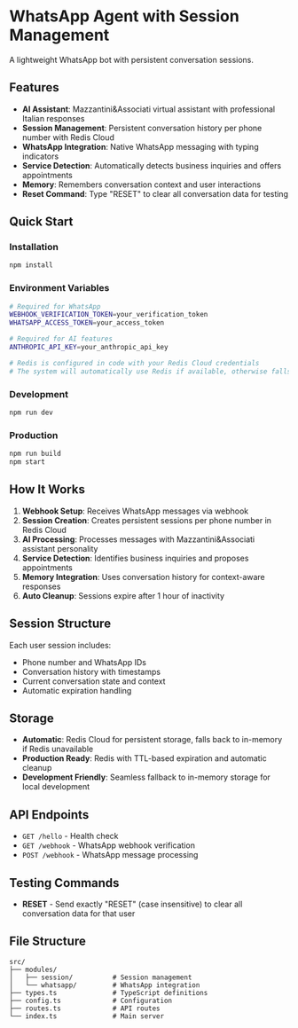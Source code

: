 # WhatsApp Agent with Session Management

A lightweight WhatsApp bot with persistent conversation sessions.

## Features

- **AI Assistant**: Mazzantini&Associati virtual assistant with professional Italian responses
- **Session Management**: Persistent conversation history per phone number with Redis Cloud
- **WhatsApp Integration**: Native WhatsApp messaging with typing indicators
- **Service Detection**: Automatically detects business inquiries and offers appointments
- **Memory**: Remembers conversation context and user interactions
- **Reset Command**: Type "RESET" to clear all conversation data for testing

## Quick Start

### Installation

```bash
npm install
```

### Environment Variables

```bash
# Required for WhatsApp
WEBHOOK_VERIFICATION_TOKEN=your_verification_token
WHATSAPP_ACCESS_TOKEN=your_access_token

# Required for AI features
ANTHROPIC_API_KEY=your_anthropic_api_key

# Redis is configured in code with your Redis Cloud credentials
# The system will automatically use Redis if available, otherwise falls back to in-memory storage
```

### Development

```bash
npm run dev
```

### Production

```bash
npm run build
npm start
```

## How It Works

1. **Webhook Setup**: Receives WhatsApp messages via webhook
2. **Session Creation**: Creates persistent sessions per phone number in Redis Cloud
3. **AI Processing**: Processes messages with Mazzantini&Associati assistant personality
4. **Service Detection**: Identifies business inquiries and proposes appointments
5. **Memory Integration**: Uses conversation history for context-aware responses
6. **Auto Cleanup**: Sessions expire after 1 hour of inactivity

## Session Structure

Each user session includes:
- Phone number and WhatsApp IDs
- Conversation history with timestamps
- Current conversation state and context
- Automatic expiration handling

## Storage

- **Automatic**: Redis Cloud for persistent storage, falls back to in-memory if Redis unavailable
- **Production Ready**: Redis with TTL-based expiration and automatic cleanup
- **Development Friendly**: Seamless fallback to in-memory storage for local development

## API Endpoints

- `GET /hello` - Health check
- `GET /webhook` - WhatsApp webhook verification
- `POST /webhook` - WhatsApp message processing

## Testing Commands

- **RESET** - Send exactly "RESET" (case insensitive) to clear all conversation data for that user

## File Structure

```
src/
├── modules/
│   ├── session/          # Session management
│   └── whatsapp/         # WhatsApp integration
├── types.ts              # TypeScript definitions
├── config.ts             # Configuration
├── routes.ts             # API routes
└── index.ts              # Main server
```